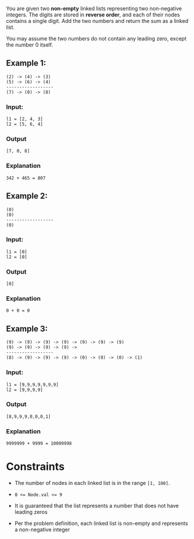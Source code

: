 You are given two **non-empty** linked lists representing two non-negative integers. The digits are stored in **reverse order**, and each of their nodes contains a single digit. Add the two numbers and return the sum as a linked list.

You may assume the two numbers do not contain any leading zero, except the number 0 itself.

## Example 1:

```
(2) -> (4) -> (3)
(5) -> (6) -> (4)
------------------
(7) -> (0) -> (8)
```

### Input:

```
l1 = [2, 4, 3]
l2 = [5, 6, 4]
```

### Output

```[7, 0, 8]```

### Explanation

```342 + 465 = 807```

## Example 2:

```
(0)
(0)
------------------
(0)
```

### Input:

```
l1 = [0]
l2 = [0]
```

### Output

```[0]```

### Explanation

```0 + 0 = 0```

## Example 3:

```
(9) -> (9) -> (9) -> (9) -> (9) -> (9) -> (9)
(9) -> (9) -> (9) -> (9) ->
------------------
(8) -> (9) -> (9) -> (9) -> (0) -> (0) -> (0) -> (1)
```

### Input:

```
l1 = [9,9,9,9,9,9,9]
l2 = [9,9,9,9]
```

### Output

```[8,9,9,9,0,0,0,1]```

### Explanation

```9999999 + 9999 = 10009998```

# Constraints

* The number of nodes in each linked list is in the range ```[1, 100]```.

* ```0 <= Node.val <= 9```

* It is guaranteed that the list represents a number that does not have leading zeros

* Per the problem definition, each linked list is non-empty and represents a non-negative integer
